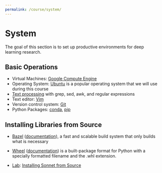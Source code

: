 ```yaml
---
permalink: /course/system/
---
```

# System

The goal of this section is to set up productive environments for deep learning research.

## Basic Operations

* Virtual Machines: [Google Compute Engine](http://realai.org/course/google-compute-engine/)
* Operating System: [Ubuntu](http://realai.org/course/ubuntu/) is a popular operating system that we will use during this course
* [Text processing](http://realai.org/course/text-processing/) with grep, sed, awk, and regular expressions
* Text editor: [Vim](http://realai.org/course/vim/) 
* Version control system: [Git](http://realai.org/course/git/)
* Python Packages: [conda](http://realai.org/course/conda/), [pip](http://realai.org/course/pip/)

## Installing Libraries from Source

* [Bazel](https://bazel.build/) ([documentation](https://docs.bazel.build/)), a fast and scalable build system that only builds what is necessary

* [Wheel](https://pypi.python.org/pypi/wheel) ([documentation](http://wheel.rtfd.org/)) is a built-package format for Python with a specially formatted filename and the .whl extension.

* [Lab](http://realai.org/course/lab/): [Installing Sonnet from Source](http://realai.org/course/lab/sonnet-source/)

